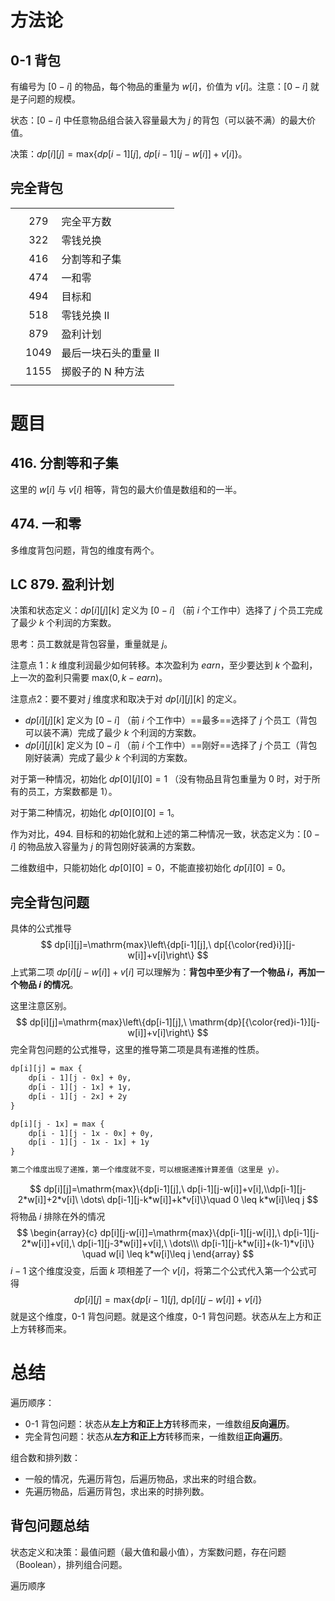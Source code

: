 # 方法论

## 0-1 背包

有编号为 $[0-i]$ 的物品，每个物品的重量为 $w[i]$，价值为 $v[i]$。注意：$[0-i]$ 就是子问题的规模。

状态：$[0-i]$ 中任意物品组合装入容量最大为 $j$ 的背包（可以装不满）的最大价值。

决策：$dp[i][j]=\mathrm{max}\big\{dp[i-1][j],\ dp[i-1][j-w[i]]+v[i]\big\}$。

## 完全背包

|     |      |              |     |
| :-- | :--: | :----------- | --- |
|     |      |              |     |
|     | 279  | 完全平方数        |     |
|     | 322  | 零钱兑换         |     |
|     | 416  | 分割等和子集       |     |
|     | 474  | 一和零          |     |
|     | 494  | 目标和          |     |
|     | 518  | 零钱兑换 II      |     |
|     | 879  | 盈利计划         |     |
|     | 1049 | 最后一块石头的重量 II |     |
|     | 1155 | 掷骰子的 N 种方法   |     |
|     |      |              |     |

# 题目

## 416. 分割等和子集

这里的 $w[i]$ 与 $v[i]$ 相等，背包的最大价值是数组和的一半。

## 474. 一和零

多维度背包问题，背包的维度有两个。

## LC 879. 盈利计划

决策和状态定义：$dp[i][j][k]$ 定义为 $[0-i]$ （前 $i$ 个工作中）选择了 $j$ 个员工完成了最少 $k$ 个利润的方案数。

思考：员工数就是背包容量，重量就是 $j$。

注意点 1：$k$ 维度利润最少如何转移。本次盈利为 $earn$，至少要达到 $k$ 个盈利，上一次的盈利只需要 $\mathrm{max}(0, k-earn)$。

注意点2：要不要对 $j$ 维度求和取决于对 $dp[i][j][k]$ 的定义。
- $dp[i][j][k]$ 定义为 $[0-i]$ （前 $i$ 个工作中）==最多==选择了 $j$ 个员工（背包可以装不满）完成了最少 $k$ 个利润的方案数。
- $dp[i][j][k]$ 定义为 $[0-i]$ （前 $i$ 个工作中）==刚好==选择了 $j$ 个员工（背包刚好装满）完成了最少 $k$ 个利润的方案数。

对于第一种情况，初始化 $dp[0][j][0]=1$ （没有物品且背包重量为 0 时，对于所有的员工，方案数都是 1）。

对于第二种情况，初始化 $dp[0][0][0]=1$。



作为对比，494. 目标和的初始化就和上述的第二种情况一致，状态定义为：$[0-i]$ 的物品放入容量为 $j$ 的背包刚好装满的方案数。

二维数组中，只能初始化 $dp[0][0]=0$，不能直接初始化 $dp[i][0]=0$。
## 完全背包问题

具体的公式推导
$$
dp[i][j]=\mathrm{max}\left\{dp[i-1][j],\ dp[{\color{red}i}][j-w[i]]+v[i]\right\}
$$
上式第二项 $dp[i][j-w[i]]+v[i]$ 可以理解为：**背包中至少有了一个物品 $i$，再加一个物品 $i$ 的情况**。

这里注意区别。
$$
dp[i][j]=\mathrm{max}\left\{dp[i-1][j],\ \mathrm{dp}[{\color{red}i-1}][j-w[i]]+v[i]\right\}
$$
完全背包问题的公式推导，这里的推导第二项是具有递推的性质。
```LaTeX
dp[i][j] = max {
	dp[i - 1][j - 0x] + 0y, 
	dp[i - 1][j - 1x] + 1y, 
	dp[i - 1][j - 2x] + 2y
}

dp[i][j - 1x] = max {
	dp[i - 1][j - 1x - 0x] + 0y,
	dp[i - 1][j - 1x - 1x] + 1y
}

第二个维度出现了递推，第一个维度就不变，可以根据递推计算差值（这里是 y）。
```
$$
dp[i][j]=\mathrm{max}\{dp[i-1][j],\ dp[i-1][j-w[i]]+v[i],\\dp[i-1][j-2*w[i]]+2*v[i]\ \dots\ dp[i-1][j-k*w[i]]+k*v[i]\}\quad 0 \leq k*w[i]\leq j
$$
将物品 $i$ 排除在外的情况
$$
\begin{array}{c}
dp[i][j-w[i]]=\mathrm{max}\{dp[i-1][j-w[i]],\ dp[i-1][j-2*w[i]]+v[i],\
dp[i-1][j-3*w[i]]+v[i],\ \dots\\\
dp[i-1][j-k*w[i]]+(k-1)*v[i]\} \quad w[i] \leq k*w[i]\leq j
\end{array}
$$
$i - 1$ 这个维度没变，后面 $k$ 项相差了一个 $v[i]$，将第二个公式代入第一个公式可得
$$
dp[i][j]=\mathrm{max}\left\{dp[i-1][j],\ \mathrm{dp}[i][j-w[i]]+v[i]\right\}
$$
就是这个维度，0-1 背包问题。就是这个维度，0-1 背包问题。状态从左上方和正上方转移而来。

# 总结

遍历顺序：
- 0-1 背包问题：状态从**左上方和正上方**转移而来，一维数组**反向遍历**。
- 完全背包问题：状态从**左方和正上方**转移而来，一维数组**正向遍历**。

组合数和排列数：
- 一般的情况，先遍历背包，后遍历物品，求出来的时组合数。
- 先遍历物品，后遍历背包，求出来的时排列数。
## 背包问题总结

状态定义和决策：最值问题（最大值和最小值），方案数问题，存在问题（Boolean），排列组合问题。

遍历顺序
